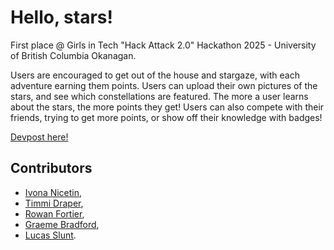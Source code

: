 # Hello, stars!

First place @ Girls in Tech "Hack Attack 2.0" Hackathon 2025 - University of British Columbia Okanagan.

Users are encouraged to get out of the house and stargaze, with each adventure earning them points. Users can upload their own pictures of the stars, and see which constellations are featured. The more a user learns about the stars, the more points they get! Users can also compete with their friends, trying to get more points, or show off their knowledge with badges!

[Devpost here!](https://devpost.com/software/select-from-sky)
## Contributors 
- [Ivona Nicetin](https://www.linkedin.com/in/ivona-nicetin-8361722a6/),
- [Timmi Draper](https://www.linkedin.com/in/timandra-draper-667a42265/),
- [Rowan Fortier](https://www.linkedin.com/in/rowan-fortier-b53261354/),
- [Graeme Bradford](https://www.linkedin.com/in/graeme-beniston-bradford-04337b331/),
- [Lucas Slunt](https://www.linkedin.com/in/lucas-slunt-3a170a330/).
